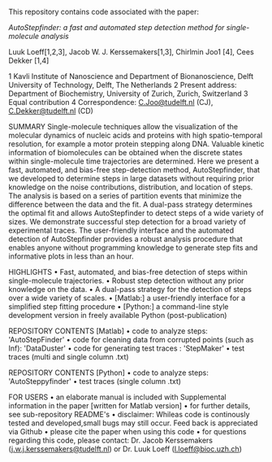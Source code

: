 This repository contains code associated with the paper:

*AutoStepfinder: a fast and automated step detection method for single-molecule analysis*

Luuk Loeff[1,2,3], Jacob W. J. Kerssemakers[1,3], Chirlmin Joo1 [4], Cees Dekker [1,4]

1 Kavli Institute of Nanoscience and Department of Bionanoscience, Delft University of Technology, Delft, The Netherlands
2 Present address: Department of Biochemistry, University of Zurich, Zurich, Switzerland
3 Equal contribution
4 Correspondence: C.Joo@tudelft.nl (CJ), C.Dekker@tudelft.nl (CD)

SUMMARY
Single-molecule techniques allow the visualization of the molecular dynamics of nucleic acids and proteins with high spatio-temporal resolution, for example a motor protein stepping along DNA. Valuable kinetic information of biomolecules can be obtained when the discrete states within single-molecule time trajectories are determined. Here we present a fast, automated, and bias-free step-detection method, AutoStepfinder, that we developed to determine steps in large datasets without requiring prior knowledge on the noise contributions, distribution, and location of steps. The analysis is based on a series of partition events that minimize the difference between the data and the fit. A dual-pass strategy determines the optimal fit and allows AutoStepfinder to detect steps of a wide variety of sizes. We demonstrate successful step detection for a broad variety of experimental traces. The user-friendly interface and the automated detection of AutoStepfinder provides a robust analysis procedure that enables anyone without programming knowledge to generate step fits and informative plots in less than an hour. 

HIGHLIGHTS
•	Fast, automated, and bias-free detection of steps within single-molecule trajectories.
•	Robust step detection without any prior knowledge on the data.
•	A dual-pass strategy for the detection of steps over a wide variety of scales.
•	[Matlab:] a user-friendly interface for a simplified step fitting procedure
•	[Python:] a command-line style development version in freely available Python (post-publication)


REPOSITORY CONTENTS [Matlab]
•	code to analyze steps: 'AutoStepFinder'
•	code for cleaning data from corrupted points (such as Inf): 'DataDuster'
•	code for generating test traces : 'StepMaker'
•	test traces (multi and single column .txt)

REPOSITORY CONTENTS [Python]
•	code to analyze steps: 'AutoSteppyfinder'
•	test traces (single column .txt)

FOR USERS
•	an elaborate manual is included with Supplemental information in the paper [written for Matlab version]
•	for further details, see sub-repository README's
•	disclaimer: Whileas code is continously tested and developed,small bugs may still occur. 
	Feed back is appreciated via Github 
•	please cite the paper when using this code
•	for questions regarding this code, please contact:
	Dr. Jacob Kerssemakers (j.w.j.kerssemakers@tudelft.nl) or
	Dr. Luuk Loeff (l.loeff@bioc.uzh.ch)
